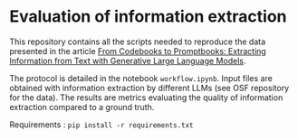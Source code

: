 # Evaluation of information extraction

This repository contains all the scripts needed to reproduce the data presented in the article [From Codebooks to Promptbooks: Extracting Information from Text with Generative Large Language Models](https://osf.io/preprints/socarxiv/wjvfq_v1).

The protocol is detailed in the notebook `workflow.ipynb`. Input files are obtained with information extraction by different LLMs (see OSF repository for the data). The results are metrics evaluating the quality of information extraction compared to a ground truth.

Requirements : `pip install -r requirements.txt`
